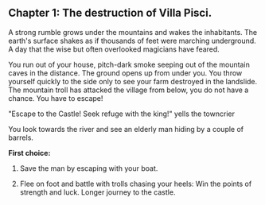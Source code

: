 ## Chapter 1: The destruction of Villa Pisci.

A strong rumble grows under the mountains and wakes the inhabitants. The earth's surface shakes as if thousands of feet were marching underground. A day that the wise but often overlooked magicians have feared.

You run out of your house, pitch-dark smoke seeping out of the mountain caves in the distance. The ground opens up from under you. You throw yourself quickly to the side only to see your farm destroyed in the landslide. The mountain troll has attacked the village from below, you do not have a chance. You have to escape!

"Escape to the Castle! Seek refuge with the king!" yells the towncrier

You look towards the river and see an elderly man hiding by a couple of barrels.

**First choice:**

1. Save the man by escaping with your boat.

2. Flee on foot and battle with trolls chasing your heels: Win the points of strength and luck. Longer journey to the castle.
